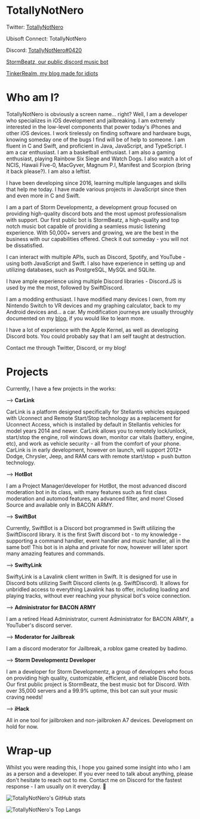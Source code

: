 # TotallyNotNero

Twitter: [TotallyNotNero](https://www.twitter.com/totallynotnero)

Ubisoft Connect: TotallyNotNero

Discord: [TotallyNotNero#0420](https://discord.com/users/323982743908384768)

[StormBeatz, our public discord music bot](https://stormbeatz.org/)

[TinkerRealm, my blog made for idiots](https://blog.etronicindustries.org/)

# Who am I?
TotallyNotNero is obviously a screen name... right? Well, I am a developer who specializes in iOS development and jailbreaking. I am extremely interested in the low-level components that power today's iPhones and other iOS devices. I work tirelessly on finding software and hardware bugs, knowing someday one of the bugs I find will be of help to someone. I am fluent in C and Swift, and proficient in Java, JavaScript, and TypeScript. I am a car enthusiast. I am a basketball enthusiast. I am also a gaming enthusiast, playing Rainbow Six Siege and Watch Dogs. I also watch a lot of NCIS, Hawaii Five-0, MacGyver, Magnum P.I, Manifest and Scorpion (bring it back please?). I am also a leftist.

I have been developing since 2016, learning multiple languages and skills that help me today. I have made various projects in JavaScript since then and even more in C and Swift.

I am a part of Storm Developmentz, a development group focused on providing high-quality discord bots and the most upmost professionalism with support.
Our first public bot is StormBeatz, a high-quality and top notch music bot capable of providing a seamless music listening experience. With 50,000+ servers and growing, we are the best in the business with our capabilities offered. Check it out someday - you will not be dissatisfied.

I can interact with multiple APIs, such as Discord, Spotify, and YouTube - using both JavaScript and Swift. I also have experience in setting up and utilizing databases, such as PostgreSQL, MySQL and SQLite.

I have ample experience using multiple Discord libraries - Discord.JS is used by me the most, followed by SwiftDiscord.

I am a modding enthusiast. I have modified many devices I own, from my Nintendo Switch to VR devices and my graphing calculator, back to my Android devices and... a car.
My modification journeys are usually throughly documented on my [blog](https://blog.etronicindustries.org/), if you would like to learn more.

I have a lot of experience with the Apple Kernel, as well as developing Discord bots. You could probably say that I am self taught at destruction.

Contact me through Twitter, Discord, or my blog!

# Projects

Currently, I have a few projects in the works:

--> **CarLink**

CarLink is a platform designed specifically for Stellantis vehicles equipped with Uconnect and Remote Start/Stop technology as a replacement for Uconnect Access, which is installed by default in Stellantis vehicles for model years 2014 and newer. CarLink allows you to remotely lock/unlock, start/stop the engine, roll windows down, monitor car vitals (battery, engine, etc), and work as vehicle security - all from the comfort of your phone. CarLink is in early development, however on launch, will support 2012+ Dodge, Chrysler, Jeep, and RAM cars with remote start/stop + push button technology.

--> **HotBot**

I am a Project Manager/developer for HotBot, the most advanced discord moderation bot in its class, with many features such as first class moderation and automod features, an advanced filter, and more! Closed Source and available only in BACON ARMY.

--> **SwiftBot**

Currently, SwiftBot is a Discord bot programmed in Swift utilizing the SwiftDiscord library. It is the first Swift discord bot - to my knowledge - supporting a command handler, event handler and music handler, all in the same bot! This bot is in alpha and private for now, however will later sport many amazing features and commands.

--> **SwiftyLink**

SwiftyLink is a Lavalink client written in Swift. It is designed for use in Discord bots utilizing Swift Discord clients (e.g. SwiftDiscord). It allows for unbridled access to everything Lavalink has to offer, including loading and playing tracks, without ever reaching your physical bot's voice connection.

--> **Administrator for BACON ARMY**

I am a retired Head Administrator, current Administrator for BACON ARMY, a YouTuber's discord server. 

--> **Moderator for Jailbreak**

I am a discord moderator for Jailbreak, a roblox game created by badimo. 

--> **Storm Developmentz Developer**

I am a developer for Storm Developmentz, a group of developers who focus on providing high quality, customizable, efficient, and reliable Discord bots. Our first public project is StormBeatz, the best music bot for Discord. With over 35,000 servers and a 99.9% uptime, this bot can suit your music craving needs!

--> **iHack**

All in one tool for jailbroken and non-jailbroken A7 devices. Development on hold for now.

# Wrap-up

Whilst you were reading this, I hope you gained some insight into who I am as a person and a developer. If you ever need to talk about anything, please don't hesitate to reach out to me. Contact me on Discord for the fastest response - I am usually on it everyday. 👋

![TotallyNotNero's GitHub stats](https://github-readme-stats.vercel.app/api?username=TotallyNotNero&show_icons=true&theme=radical&count_private=true)


![TotallyNotNero's Top Langs](https://github-readme-stats.vercel.app/api/top-langs/?username=TotallyNotNero)
